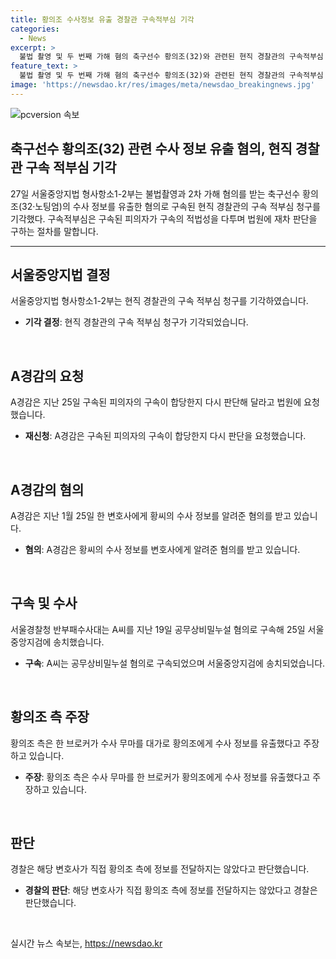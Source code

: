 ```yaml
---
title: 황의조 수사정보 유출 경찰관 구속적부심 기각
categories:
  - News
excerpt: >
  불법 촬영 및 두 번째 가해 혐의 축구선수 황의조(32)와 관련된 현직 경찰관의 구속적부심 청구가 기각됐다. A경감은 황의조의 수사 정보를 변호사에게 유출한 혐의로 구속됐으며, 형사항소1-2부는 그의 구속적부심을 기각 결정했다. 황의조 측은 브로커가 수사 무마를 요구하며 황의조에게 접근해 압수수색 장소와 일시 등을 알려준 것으로 주장했다. 이에 대한 수사는 계속된다. (150자)
feature_text: >
  불법 촬영 및 두 번째 가해 혐의 축구선수 황의조(32)와 관련된 현직 경찰관의 구속적부심 청구가 기각됐다. A경감은 황의조의 수사 정보를 변호사에게 유출한 혐의로 구속됐으며, 형사항소1-2부는 그의 구속적부심을 기각 결정했다. 황의조 측은 브로커가 수사 무마를 요구하며 황의조에게 접근해 압수수색 장소와 일시 등을 알려준 것으로 주장했다. 이에 대한 수사는 계속된다. (150자)
image: 'https://newsdao.kr/res/images/meta/newsdao_breakingnews.jpg'
---
```


<p><img src="https://newsdao.kr/res/images/meta/newsdao_breakingnews.jpg" alt="pcversion 속보" /></p>

<h2 data-ke-size="size26">축구선수 황의조(32) 관련 수사 정보 유출 혐의, 현직 경찰관 구속 적부심 기각</h2>

<p data-ke-size="size16">27일 서울중앙지법 형사항소1-2부는 불법촬영과 2차 가해 혐의를 받는 축구선수 황의조(32·노팅엄)의 수사 정보를 유출한 혐의로 구속된 현직 경찰관의 구속 적부심 청구를 기각했다. 구속적부심은 구속된 피의자가 구속의 적법성을 다투며 법원에 재차 판단을 구하는 절차를 말합니다.</p>

<hr>

<h2 data-ke-size="size24">서울중앙지법 결정</h2>

<p data-ke-size="size16">서울중앙지법 형사항소1-2부는 현직 경찰관의 구속 적부심 청구를 기각하였습니다.</p>

<ul>
<li><b>기각 결정</b>: 현직 경찰관의 구속 적부심 청구가 기각되었습니다.</li>
</ul>

<p data-ke-size="size16">&nbsp;</p>

<h2 data-ke-size="size24">A경감의 요청</h2>

<p data-ke-size="size16">A경감은 지난 25일 구속된 피의자의 구속이 합당한지 다시 판단해 달라고 법원에 요청했습니다.</p>

<ul>
<li><b>재신청</b>: A경감은 구속된 피의자의 구속이 합당한지 다시 판단을 요청했습니다.</li>
</ul>

<p data-ke-size="size16">&nbsp;</p>

<h2 data-ke-size="size24">A경감의 혐의</h2>

<p data-ke-size="size16">A경감은 지난 1월 25일 한 변호사에게 황씨의 수사 정보를 알려준 혐의를 받고 있습니다.</p>

<ul>
<li><b>혐의</b>: A경감은 황씨의 수사 정보를 변호사에게 알려준 혐의를 받고 있습니다.</li>
</ul>

<p data-ke-size="size16">&nbsp;</p>

<h2 data-ke-size="size24">구속 및 수사</h2>

<p data-ke-size="size16">서울경찰청 반부패수사대는 A씨를 지난 19일 공무상비밀누설 혐의로 구속해 25일 서울중앙지검에 송치했습니다.</p>

<ul>
<li><b>구속</b>: A씨는 공무상비밀누설 혐의로 구속되었으며 서울중앙지검에 송치되었습니다.</li>
</ul>

<p data-ke-size="size16">&nbsp;</p>

<h2 data-ke-size="size24">황의조 측 주장</h2>

<p data-ke-size="size16">황의조 측은 한 브로커가 수사 무마를 대가로 황의조에게 수사 정보를 유출했다고 주장하고 있습니다.</p>

<ul>
<li><b>주장</b>: 황의조 측은 수사 무마를 한 브로커가 황의조에게 수사 정보를 유출했다고 주장하고 있습니다.</li>
</ul>

<p data-ke-size="size16">&nbsp;</p>

<h2 data-ke-size="size24">판단</h2>

<p data-ke-size="size16">경찰은 해당 변호사가 직접 황의조 측에 정보를 전달하지는 않았다고 판단했습니다.</p>

<ul>
<li><b>경찰의 판단</b>: 해당 변호사가 직접 황의조 측에 정보를 전달하지는 않았다고 경찰은 판단했습니다.</li>
</ul>

<p data-ke-size="size16">&nbsp;</p>
실시간 뉴스 속보는, <a href="https://newsdao.kr" rel="dofollow">https://newsdao.kr</a>


